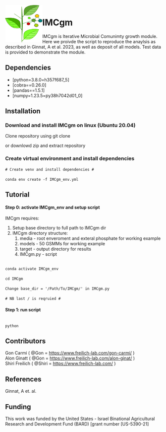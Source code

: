 <img src="dep_sign.png" width=120, height=120 align="left" />

# IMCgm

IMCgm is Iterative Microbial Comunimty growth module. Here we proivde the script to reproduce the anaylsis as described in Ginnat, A et al. 2023, as well as deposit of all models. Test data is provided to
demonstrate the module.

## Dependencies

* [python=3.8.0=h357f687_5]
* [cobra==0.26.0]
* [pandas==1.5.1]
* [numpy=1.23.5=py38h7042d01_0]

## Installation

### Download and install IMCgm on linux (Ubuntu 20.04)

Clone repository using git clone

or downlowd zip and extract repository 

### Create virtual environment and install dependencies

```shell
# Create venv and install dependencies #

conda env create -f IMCgm_env.yml

```

## Tutorial

#### Step 0: activate IMCgm_env  and setup script

IMCgm requires:

1. Setup base directory to full path to IMCgm dir
2. IMCgm directory structure:
    1. media - root enveroment and exteral phosphate for working example
    2. models - 50 GSMMs for working example
    3. target - output directory for results
    4. IMCgm.py - script 
    
```shell

conda activate IMCgm_env

cd IMCgm

Change base_dir = '/Path/To/IMCgm/' in IMCgm.py

# NB last / is reqruied #
```

#### Step 1: run script

```shell

python 

```


## Contributors

Gon Carmi ( @Gon = https://www.freilich-lab.com/gon-carmi/ ) \
Alon Ginatt ( @Gon = https://www.freilich-lab.com/alon-ginat/ ) \
Shiri Freilich ( @Shiri = https://www.freilich-lab.com/ ) 

## References

Ginnat, A et. al.

## Funding

This work was funded by the United States - Israel Binational Agricultural Research and Development Fund (BARD) [grant number [US-5390-21]

